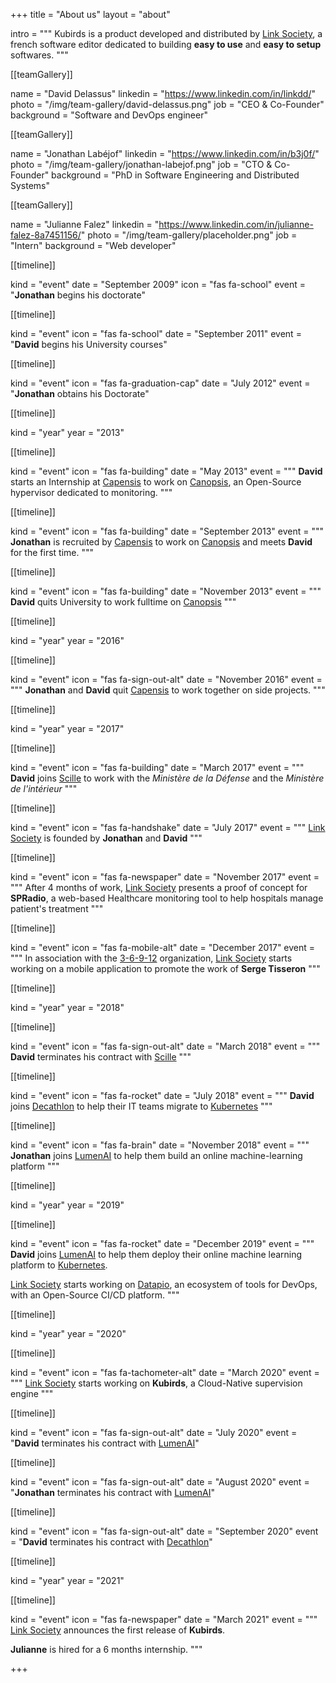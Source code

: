 +++
title = "About us"
layout = "about"

intro = """
Kubirds is a product developed and distributed by
[Link Society](https://link-society.com), a french software editor dedicated to
building **easy to use** and **easy to setup** softwares.
"""

[[teamGallery]]

name = "David Delassus"
linkedin = "https://www.linkedin.com/in/linkdd/"
photo = "/img/team-gallery/david-delassus.png"
job = "CEO & Co-Founder"
background = "Software and DevOps engineer"

[[teamGallery]]

name = "Jonathan Labéjof"
linkedin = "https://www.linkedin.com/in/b3j0f/"
photo = "/img/team-gallery/jonathan-labejof.png"
job = "CTO & Co-Founder"
background = "PhD in Software Engineering and Distributed Systems"

[[teamGallery]]

name = "Julianne Falez"
linkedin = "https://www.linkedin.com/in/julianne-falez-8a7451156/"
photo = "/img/team-gallery/placeholder.png"
job = "Intern"
background = "Web developer"

[[timeline]]

kind = "event"
date = "September 2009"
icon = "fas fa-school"
event = "**Jonathan** begins his doctorate"

[[timeline]]

kind = "event"
icon = "fas fa-school"
date = "September 2011"
event = "**David** begins his University courses"

[[timeline]]

kind = "event"
icon = "fas fa-graduation-cap"
date = "July 2012"
event = "**Jonathan** obtains his Doctorate"

[[timeline]]

kind = "year"
year = "2013"

[[timeline]]

kind = "event"
icon = "fas fa-building"
date = "May 2013"
event = """
**David** starts an Internship at [Capensis](https://capensis.fr) to work on
[Canopsis](https://canopsis.com), an Open-Source hypervisor dedicated to
monitoring.
"""

[[timeline]]

kind = "event"
icon = "fas fa-building"
date = "September 2013"
event = """
**Jonathan** is recruited by [Capensis](https://capensis.fr) to work on
[Canopsis](https://canopsis.com) and meets **David** for the first time.
"""

[[timeline]]

kind = "event"
icon = "fas fa-building"
date = "November 2013"
event = """
**David** quits University to work fulltime on [Canopsis](https://canopsis.com)
"""

[[timeline]]

kind = "year"
year = "2016"

[[timeline]]

kind = "event"
icon = "fas fa-sign-out-alt"
date = "November 2016"
event = """
**Jonathan** and **David** quit [Capensis](https://capensis.fr) to work together
on side projects.
"""

[[timeline]]

kind = "year"
year = "2017"

[[timeline]]

kind = "event"
icon = "fas fa-building"
date = "March 2017"
event = """
**David** joins [Scille](https://scille.fr) to work with the *Ministère de la
Défense* and the *Ministère de l'intérieur*
"""

[[timeline]]

kind = "event"
icon = "fas fa-handshake"
date = "July 2017"
event = """
[Link Society](https://link-society.com) is founded by **Jonathan** and
**David**
"""

[[timeline]]

kind = "event"
icon = "fas fa-newspaper"
date = "November 2017"
event = """
After 4 months of work, [Link Society](https://link-society.com) presents a
proof of concept for **SPRadio**, a web-based Healthcare monitoring tool to
help hospitals manage patient's treatment
"""

[[timeline]]

kind = "event"
icon = "fas fa-mobile-alt"
date = "December 2017"
event = """
In association with the [3-6-9-12](https://3-6-9-12.org) organization,
[Link Society](https://link-society.com) starts working on a mobile application
to promote the work of **Serge Tisseron**
"""

[[timeline]]

kind = "year"
year = "2018"

[[timeline]]

kind = "event"
icon = "fas fa-sign-out-alt"
date = "March 2018"
event = """
**David** terminates his contract with [Scille](https://scille.eu)
"""

[[timeline]]

kind = "event"
icon = "fas fa-rocket"
date = "July 2018"
event = """
**David** joins [Decathlon](https://decathlon.fr) to help their IT teams migrate
to [Kubernetes](https://kubernetes.io)
"""

[[timeline]]

kind = "event"
icon = "fas fa-brain"
date = "November 2018"
event = """
**Jonathan** joins [LumenAI](https://lumenai.fr) to help them build an online
machine-learning platform
"""

[[timeline]]

kind = "year"
year = "2019"

[[timeline]]

kind = "event"
icon = "fas fa-rocket"
date = "December 2019"
event = """
**David** joins [LumenAI](https://lumenai.fr) to help them deploy their online
machine learning platform to [Kubernetes](https://kubernetes.io).

[Link Society](https://link-society.com) starts working on
[Datapio](https://datapio.co), an ecosystem of tools for DevOps, with an
Open-Source CI/CD platform.
"""

[[timeline]]

kind = "year"
year = "2020"

[[timeline]]

kind = "event"
icon = "fas fa-tachometer-alt"
date = "March 2020"
event = """
[Link Society](https://link-society.com) starts working on **Kubirds**, a
Cloud-Native supervision engine
"""

[[timeline]]

kind = "event"
icon = "fas fa-sign-out-alt"
date = "July 2020"
event = "**David** terminates his contract with [LumenAI](https://lumenai.fr)"

[[timeline]]

kind = "event"
icon = "fas fa-sign-out-alt"
date = "August 2020"
event = "**Jonathan** terminates his contract with [LumenAI](https://lumenai.fr)"

[[timeline]]

kind = "event"
icon = "fas fa-sign-out-alt"
date = "September 2020"
event = "**David** terminates his contract with [Decathlon](https://decathlon.fr)"

[[timeline]]

kind = "year"
year = "2021"

[[timeline]]

kind = "event"
icon = "fas fa-newspaper"
date = "March 2021"
event = """
[Link Society](https://link-society.com) announces the first release of
**Kubirds**.

**Julianne** is hired for a 6 months internship.
"""

+++
